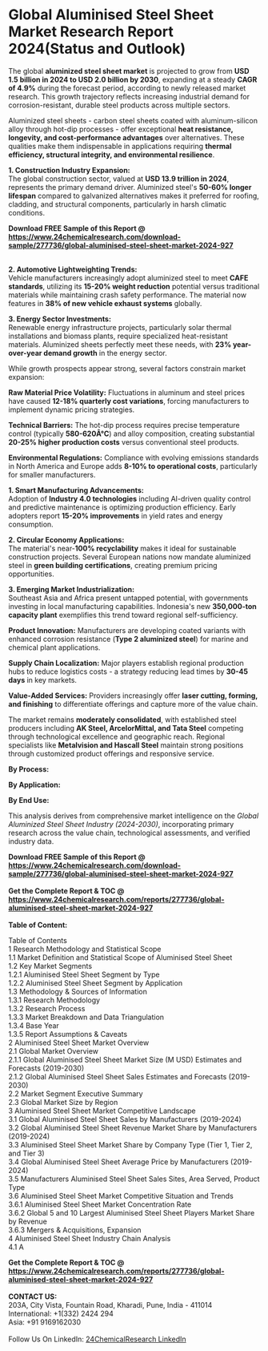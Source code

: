 <h1>Global Aluminised Steel Sheet Market Research Report 2024(Status and Outlook)</h1><p>The global <strong>aluminized steel sheet market</strong> is projected to grow from <strong>USD 1.5 billion in 2024 to USD 2.0 billion by 2030</strong>, expanding at a steady <strong>CAGR of 4.9%</strong> during the forecast period, according to newly released market research. This growth trajectory reflects increasing industrial demand for corrosion-resistant, durable steel products across multiple sectors.</p><p>Aluminized steel sheets - carbon steel sheets coated with aluminum-silicon alloy through hot-dip processes - offer exceptional <strong>heat resistance, longevity, and cost-performance advantages</strong> over alternatives. These qualities make them indispensable in applications requiring <strong>thermal efficiency, structural integrity, and environmental resilience</strong>.</p><p><strong>1. Construction Industry Expansion:</strong><br>
The global construction sector, valued at <strong>USD 13.9 trillion in 2024</strong>, represents the primary demand driver. Aluminized steel's <strong>50-60% longer lifespan</strong> compared to galvanized alternatives makes it preferred for roofing, cladding, and structural components, particularly in harsh climatic conditions.</p><div><b>Download FREE Sample of this Report @ 
            <a href="https://www.24chemicalresearch.com/download-sample/277736/global-aluminised-steel-sheet-market-2024-927">
            https://www.24chemicalresearch.com/download-sample/277736/global-aluminised-steel-sheet-market-2024-927</a></b></div><br><p><strong>2. Automotive Lightweighting Trends:</strong><br>
Vehicle manufacturers increasingly adopt aluminized steel to meet <strong>CAFE standards</strong>, utilizing its <strong>15-20% weight reduction</strong> potential versus traditional materials while maintaining crash safety performance. The material now features in <strong>38% of new vehicle exhaust systems</strong> globally.</p><p><strong>3. Energy Sector Investments:</strong><br>
Renewable energy infrastructure projects, particularly solar thermal installations and biomass plants, require specialized heat-resistant materials. Aluminized sheets perfectly meet these needs, with <strong>23% year-over-year demand growth</strong> in the energy sector.</p><p>While growth prospects appear strong, several factors constrain market expansion:</p><p><strong>Raw Material Price Volatility:</strong> Fluctuations in aluminum and steel prices have caused <strong>12-18% quarterly cost variations</strong>, forcing manufacturers to implement dynamic pricing strategies.</p><p><strong>Technical Barriers:</strong> The hot-dip process requires precise temperature control (typically <strong>580-620Â°C</strong>) and alloy composition, creating substantial <strong>20-25% higher production costs</strong> versus conventional steel products.</p><p><strong>Environmental Regulations:</strong> Compliance with evolving emissions standards in North America and Europe adds <strong>8-10% to operational costs</strong>, particularly for smaller manufacturers.</p><p><strong>1. Smart Manufacturing Advancements:</strong><br>
Adoption of <strong>Industry 4.0 technologies</strong> including AI-driven quality control and predictive maintenance is optimizing production efficiency. Early adopters report <strong>15-20% improvements</strong> in yield rates and energy consumption.</p><p><strong>2. Circular Economy Applications:</strong><br>
The material's near-<strong>100% recyclability</strong> makes it ideal for sustainable construction projects. Several European nations now mandate aluminized steel in <strong>green building certifications</strong>, creating premium pricing opportunities.</p><p><strong>3. Emerging Market Industrialization:</strong><br>
Southeast Asia and Africa present untapped potential, with governments investing in local manufacturing capabilities. Indonesia's new <strong>350,000-ton capacity plant</strong> exemplifies this trend toward regional self-sufficiency.</p><p><strong>Product Innovation:</strong> Manufacturers are developing coated variants with enhanced corrosion resistance (<strong>Type 2 aluminized steel</strong>) for marine and chemical plant applications.</p><p><strong>Supply Chain Localization:</strong> Major players establish regional production hubs to reduce logistics costs - a strategy reducing lead times by <strong>30-45 days</strong> in key markets.</p><p><strong>Value-Added Services:</strong> Providers increasingly offer <strong>laser cutting, forming, and finishing</strong> to differentiate offerings and capture more of the value chain.</p><p>The market remains <strong>moderately consolidated</strong>, with established steel producers including <strong>AK Steel, ArcelorMittal, and Tata Steel</strong> competing through technological excellence and geographic reach. Regional specialists like <strong>Metalvision and Hascall Steel</strong> maintain strong positions through customized product offerings and responsive service.</p><p><strong>By Process:</strong></p><p><strong>By Application:</strong></p><p><strong>By End Use:</strong></p><p>This analysis derives from comprehensive market intelligence on the <em>Global Aluminized Steel Sheet Industry (2024-2030)</em>, incorporating primary research across the value chain, technological assessments, and verified industry data.</p><div><b>Download FREE Sample of this Report @ 
            <a href="https://www.24chemicalresearch.com/download-sample/277736/global-aluminised-steel-sheet-market-2024-927">
            https://www.24chemicalresearch.com/download-sample/277736/global-aluminised-steel-sheet-market-2024-927</a></b></div><br><div><b>Get the Complete Report & TOC @ 
            <a href="https://www.24chemicalresearch.com/reports/277736/global-aluminised-steel-sheet-market-2024-927">
            https://www.24chemicalresearch.com/reports/277736/global-aluminised-steel-sheet-market-2024-927</a></b></div><br>
            <b>Table of Content:</b><p>Table of Contents<br />
1 Research Methodology and Statistical Scope<br />
1.1 Market Definition and Statistical Scope of Aluminised Steel Sheet<br />
1.2 Key Market Segments<br />
1.2.1 Aluminised Steel Sheet Segment by Type<br />
1.2.2 Aluminised Steel Sheet Segment by Application<br />
1.3 Methodology & Sources of Information<br />
1.3.1 Research Methodology<br />
1.3.2 Research Process<br />
1.3.3 Market Breakdown and Data Triangulation<br />
1.3.4 Base Year<br />
1.3.5 Report Assumptions & Caveats<br />
2 Aluminised Steel Sheet Market Overview<br />
2.1 Global Market Overview<br />
2.1.1 Global Aluminised Steel Sheet Market Size (M USD) Estimates and Forecasts (2019-2030)<br />
2.1.2 Global Aluminised Steel Sheet Sales Estimates and Forecasts (2019-2030)<br />
2.2 Market Segment Executive Summary<br />
2.3 Global Market Size by Region<br />
3 Aluminised Steel Sheet Market Competitive Landscape<br />
3.1 Global Aluminised Steel Sheet Sales by Manufacturers (2019-2024)<br />
3.2 Global Aluminised Steel Sheet Revenue Market Share by Manufacturers (2019-2024)<br />
3.3 Aluminised Steel Sheet Market Share by Company Type (Tier 1, Tier 2, and Tier 3)<br />
3.4 Global Aluminised Steel Sheet Average Price by Manufacturers (2019-2024)<br />
3.5 Manufacturers Aluminised Steel Sheet Sales Sites, Area Served, Product Type<br />
3.6 Aluminised Steel Sheet Market Competitive Situation and Trends<br />
3.6.1 Aluminised Steel Sheet Market Concentration Rate<br />
3.6.2 Global 5 and 10 Largest Aluminised Steel Sheet Players Market Share by Revenue<br />
3.6.3 Mergers & Acquisitions, Expansion<br />
4 Aluminised Steel Sheet Industry Chain Analysis<br />
4.1 A</p><div><b>Get the Complete Report & TOC @ 
            <a href="https://www.24chemicalresearch.com/reports/277736/global-aluminised-steel-sheet-market-2024-927">
            https://www.24chemicalresearch.com/reports/277736/global-aluminised-steel-sheet-market-2024-927</a></b></div><br><b>CONTACT US:</b><br>
            203A, City Vista, Fountain Road, Kharadi, Pune, India - 411014<br>
            International: +1(332) 2424 294<br>
            Asia: +91 9169162030 <br><br>
            Follow Us On LinkedIn: <a href="https://www.linkedin.com/company/24chemicalresearch/">24ChemicalResearch LinkedIn</a>